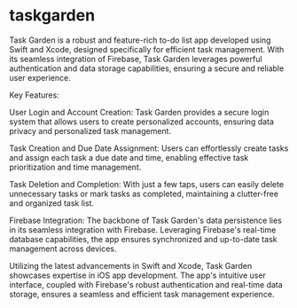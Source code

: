# taskgarden
Task Garden is a robust and feature-rich to-do list app developed using Swift and Xcode, designed specifically for efficient task management. With its seamless integration of Firebase, Task Garden leverages powerful authentication and data storage capabilities, ensuring a secure and reliable user experience.

Key Features:

User Login and Account Creation: Task Garden provides a secure login system that allows users to create personalized accounts, ensuring data privacy and personalized task management.

Task Creation and Due Date Assignment: Users can effortlessly create tasks and assign each task a due date and time, enabling effective task prioritization and time management.

Task Deletion and Completion: With just a few taps, users can easily delete unnecessary tasks or mark tasks as completed, maintaining a clutter-free and organized task list.

Firebase Integration: The backbone of Task Garden's data persistence lies in its seamless integration with Firebase. Leveraging Firebase's real-time database capabilities, the app ensures synchronized and up-to-date task management across devices.

Utilizing the latest advancements in Swift and Xcode, Task Garden showcases expertise in iOS app development. The app's intuitive user interface, coupled with Firebase's robust authentication and real-time data storage, ensures a seamless and efficient task management experience.
